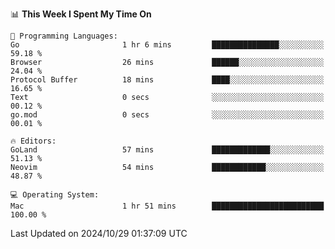 <!--START_SECTION:waka-->
📊 **This Week I Spent My Time On** 

```text
💬 Programming Languages: 
Go                       1 hr 6 mins         ███████████████░░░░░░░░░░   59.18 % 
Browser                  26 mins             ██████░░░░░░░░░░░░░░░░░░░   24.04 % 
Protocol Buffer          18 mins             ████░░░░░░░░░░░░░░░░░░░░░   16.65 % 
Text                     0 secs              ░░░░░░░░░░░░░░░░░░░░░░░░░   00.12 % 
go.mod                   0 secs              ░░░░░░░░░░░░░░░░░░░░░░░░░   00.01 % 

🔥 Editors: 
GoLand                   57 mins             █████████████░░░░░░░░░░░░   51.13 % 
Neovim                   54 mins             ████████████░░░░░░░░░░░░░   48.87 % 

💻 Operating System: 
Mac                      1 hr 51 mins        █████████████████████████   100.00 % 
```


 Last Updated on 2024/10/29 01:37:09 UTC
<!--END_SECTION:waka-->
